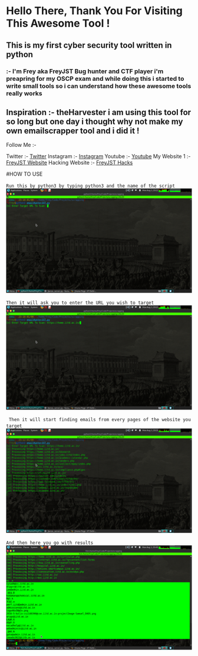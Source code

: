 # Hello There, Thank You For Visiting This Awesome Tool ! 
## This is my first cyber security tool written in python
### :- I'm Frey aka FreyJST Bug hunter and CTF player i'm preapring for my OSCP exam and while doing this i started to write small tools so i can understand how these awesome tools really works 

## Inspiration :- theHarvester i am using this tool for so long but one day i thought why not make my own emailscrapper tool and i did it ! 

Follow Me :- 

Twitter :- [Twitter](https://www.twitter.com/freyjst)
Instagram :- [Instagram](https://www.instagram.com/freyjst)
Youtube :- [Youtube](https://www.youtube.com/c/freyjst)
My Website 1 :- [FreyJST Website](https://insternetsboy.engineer)
Hacking Website :- [FreyJST Hacks](https://frey0xd.me)


#HOW TO USE

` Run this by python3 by typing python3 and the name of the script `
![1](img/email.png)



` Then it will ask you to enter the URL you wish to target `
![1](img/email1.png)



` Then it will start finding emails from every pages of the website you target`
![1](img/email3.png)



` And then here you go with results `
![1](img/email4.png)
